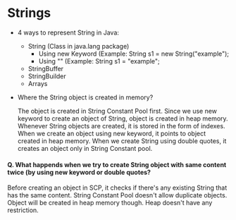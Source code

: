 # Strings

* 4 ways to represent String in Java:

  - String (Class in java.lang package)
      - Using new Keyword (Example: String s1 = new String("example");        
      - Using "" (Example: String s1 = "example";
  - StringBuffer
  - StringBuilder
  - Arrays
 
* Where the String object is created in memory?

  The object is created in String Constant Pool first. Since we use new keyword to create an object of String, object is created in heap memory. Whenever String objects are created, it is
  stored in the form of indexes.
  When we create an object using new keyword, it points to object created in heap memory.
  When we create String using double quotes, it creates an object only in String Constant pool.

#### Q. What happends when we try to create String object with same content twice (by using new keyword or double quotes?

   Before creating an object in SCP, it checks if there's any existing String that has the same content. String Constant Pool doesn't allow duplicate objects. Object will be created in
   heap memory though. Heap doesn't have any restriction.
